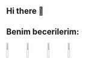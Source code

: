 ## Hi there 👋

## Benim becerilerim:
<img src="[LINK](https://storage.tally.so/551f6f1e-00a2-4a15-9c33-b40ca5c84113/Git-Logo-2Color.png)" width="10%">

<img src="[LINK](https://storage.tally.so/3a4c5a2e-a412-41b4-bad5-61899c529461/4515839.png)" width="10%">

<img src="[LINK](https://storage.tally.so/3f9bac6c-8fd5-40ae-a50b-096d362d2fe8/136443.png)" width="10%">

<img src="[LINK](https://storage.tally.so/94a97017-e796-4d01-a896-331b522cbaa3/image-2-removebg-preview.png)" width="10%">
<!--
**Ahmet-Furkan-Karatas/Ahmet-Furkan-Karatas** is a ✨ _special_ ✨ repository because its `README.md` (this file) appears on your GitHub profile.

Here are some ideas to get you started:

- 🔭 I’m currently working on ...
- 🌱 I’m currently learning ...
- 👯 I’m looking to collaborate on ...
- 🤔 I’m looking for help with ...
- 💬 Ask me about ...
- 📫 How to reach me: ...
- 😄 Pronouns: ...
- ⚡ Fun fact: ...
-->
